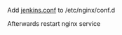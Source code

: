 Add [jenkins.conf](https://github.com/pushkarlaulkar/jenkins-nginx-proxy/blob/main/jenkins.conf) to /etc/nginx/conf.d

Afterwards restart nginx service
